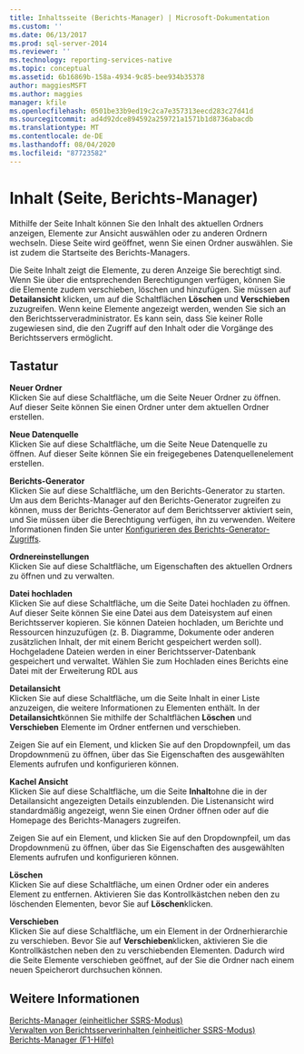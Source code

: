 ```yaml
---
title: Inhaltsseite (Berichts-Manager) | Microsoft-Dokumentation
ms.custom: ''
ms.date: 06/13/2017
ms.prod: sql-server-2014
ms.reviewer: ''
ms.technology: reporting-services-native
ms.topic: conceptual
ms.assetid: 6b16869b-158a-4934-9c85-bee934b35378
author: maggiesMSFT
ms.author: maggies
manager: kfile
ms.openlocfilehash: 0501be33b9ed19c2ca7e357313eecd283c27d41d
ms.sourcegitcommit: ad4d92dce894592a259721a1571b1d8736abacdb
ms.translationtype: MT
ms.contentlocale: de-DE
ms.lasthandoff: 08/04/2020
ms.locfileid: "87723582"
---
```

# <a name="contents-page-report-manager"></a>Inhalt (Seite, Berichts-Manager)
  Mithilfe der Seite Inhalt können Sie den Inhalt des aktuellen Ordners anzeigen, Elemente zur Ansicht auswählen oder zu anderen Ordnern wechseln. Diese Seite wird geöffnet, wenn Sie einen Ordner auswählen. Sie ist zudem die Startseite des Berichts-Managers.  
  
 Die Seite Inhalt zeigt die Elemente, zu deren Anzeige Sie berechtigt sind. Wenn Sie über die entsprechenden Berechtigungen verfügen, können Sie die Elemente zudem verschieben, löschen und hinzufügen. Sie müssen auf **Detailansicht** klicken, um auf die Schaltflächen **Löschen** und **Verschieben** zuzugreifen. Wenn keine Elemente angezeigt werden, wenden Sie sich an den Berichtsserveradministrator. Es kann sein, dass Sie keiner Rolle zugewiesen sind, die den Zugriff auf den Inhalt oder die Vorgänge des Berichtsservers ermöglicht.  
  
## <a name="options"></a>Tastatur  
 **Neuer Ordner**  
 Klicken Sie auf diese Schaltfläche, um die Seite Neuer Ordner zu öffnen. Auf dieser Seite können Sie einen Ordner unter dem aktuellen Ordner erstellen.  
  
 **Neue Datenquelle**  
 Klicken Sie auf diese Schaltfläche, um die Seite Neue Datenquelle zu öffnen. Auf dieser Seite können Sie ein freigegebenes Datenquellenelement erstellen.  
  
 **Berichts-Generator**  
 Klicken Sie auf diese Schaltfläche, um den Berichts-Generator zu starten. Um aus dem Berichts-Manager auf den Berichts-Generator zugreifen zu können, muss der Berichts-Generator auf dem Berichtsserver aktiviert sein, und Sie müssen über die Berechtigung verfügen, ihn zu verwenden. Weitere Informationen finden Sie unter [Konfigurieren des Berichts-Generator-Zugriffs](report-server/configure-report-builder-access.md).  
  
 **Ordnereinstellungen**  
 Klicken Sie auf diese Schaltfläche, um Eigenschaften des aktuellen Ordners zu öffnen und zu verwalten.  
  
 **Datei hochladen**  
 Klicken Sie auf diese Schaltfläche, um die Seite Datei hochladen zu öffnen. Auf dieser Seite können Sie eine Datei aus dem Dateisystem auf einen Berichtsserver kopieren. Sie können Dateien hochladen, um Berichte und Ressourcen hinzuzufügen (z. B. Diagramme, Dokumente oder anderen zusätzlichen Inhalt, der mit einem Bericht gespeichert werden soll). Hochgeladene Dateien werden in einer Berichtsserver-Datenbank gespeichert und verwaltet. Wählen Sie zum Hochladen eines Berichts eine Datei mit der Erweiterung RDL aus  
  
 **Detailansicht**  
 Klicken Sie auf diese Schaltfläche, um die Seite Inhalt in einer Liste anzuzeigen, die weitere Informationen zu Elementen enthält. In der **Detailansicht**können Sie mithilfe der Schaltflächen **Löschen** und **Verschieben** Elemente im Ordner entfernen und verschieben.  
  
 Zeigen Sie auf ein Element, und klicken Sie auf den Dropdownpfeil, um das Dropdownmenü zu öffnen, über das Sie Eigenschaften des ausgewählten Elements aufrufen und konfigurieren können.  
  
 **Kachel Ansicht**  
 Klicken Sie auf diese Schaltfläche, um die Seite **Inhalt**ohne die in der Detailansicht angezeigten Details einzublenden. Die Listenansicht wird standardmäßig angezeigt, wenn Sie einen Ordner öffnen oder auf die Homepage des Berichts-Managers zugreifen.  
  
 Zeigen Sie auf ein Element, und klicken Sie auf den Dropdownpfeil, um das Dropdownmenü zu öffnen, über das Sie Eigenschaften des ausgewählten Elements aufrufen und konfigurieren können.  
  
 **Löschen**  
 Klicken Sie auf diese Schaltfläche, um einen Ordner oder ein anderes Element zu entfernen. Aktivieren Sie das Kontrollkästchen neben den zu löschenden Elementen, bevor Sie auf **Löschen**klicken.  
  
 **Verschieben**  
 Klicken Sie auf diese Schaltfläche, um ein Element in der Ordnerhierarchie zu verschieben. Bevor Sie auf **Verschieben**klicken, aktivieren Sie die Kontrollkästchen neben den zu verschiebenden Elementen. Dadurch wird die Seite Elemente verschieben geöffnet, auf der Sie die Ordner nach einem neuen Speicherort durchsuchen können.  
  
## <a name="see-also"></a>Weitere Informationen  
 [Berichts-Manager &#40;einheitlicher SSRS-Modus&#41;](../../2014/reporting-services/report-manager-ssrs-native-mode.md)   
 [Verwalten von Berichtsserverinhalten &#40;einheitlicher SSRS-Modus&#41;](report-server/report-server-content-management-ssrs-native-mode.md)   
 [Berichts-Manager (F1-Hilfe)](../../2014/reporting-services/report-manager-f1-help.md)  
  
  
